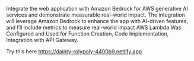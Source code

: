 Integrate the web application with Amazon Bedrock for AWS generative AI services and demonstrate measurable real-world impact. The integration will leverage Amazon Bedrock to enhance the app with AI-driven features, and I’ll include metrics to measure real-world impact
AWS Lambda Was Configured and Used for Function Creation, Code Implementation, Integration with API Gateway.

Try this here 
 https://dainty-rolypoly-4400b9.netlify.app
